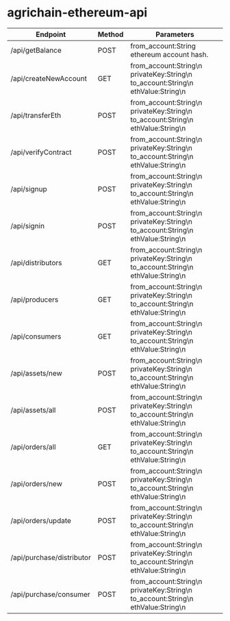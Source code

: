 # agrichain-ethereum-api

| Endpoint                  | Method | Parameters |
| ---                       | ---    | --- |
| /api/getBalance           | POST   | from_account:String ethereum account hash. |
| /api/createNewAccount     | GET    | from_account:String\n privateKey:String\n to_account:String\n ethValue:String\n |
| /api/transferEth          | POST   | from_account:String\n privateKey:String\n to_account:String\n ethValue:String\n |
| /api/verifyContract       | POST   | from_account:String\n privateKey:String\n to_account:String\n ethValue:String\n |
| /api/signup               | POST   | from_account:String\n privateKey:String\n to_account:String\n ethValue:String\n |
| /api/signin               | POST   | from_account:String\n privateKey:String\n to_account:String\n ethValue:String\n |
| /api/distributors         | GET    | from_account:String\n privateKey:String\n to_account:String\n ethValue:String\n |
| /api/producers            | GET    | from_account:String\n privateKey:String\n to_account:String\n ethValue:String\n |
| /api/consumers            | GET    | from_account:String\n privateKey:String\n to_account:String\n ethValue:String\n |
| /api/assets/new           | POST   | from_account:String\n privateKey:String\n to_account:String\n ethValue:String\n |
| /api/assets/all           | POST   | from_account:String\n privateKey:String\n to_account:String\n ethValue:String\n |
| /api/orders/all           | GET    | from_account:String\n privateKey:String\n to_account:String\n ethValue:String\n |
| /api/orders/new           | POST   | from_account:String\n privateKey:String\n to_account:String\n ethValue:String\n |
| /api/orders/update        | POST   | from_account:String\n privateKey:String\n to_account:String\n ethValue:String\n |
| /api/purchase/distributor | POST   | from_account:String\n privateKey:String\n to_account:String\n ethValue:String\n |
| /api/purchase/consumer    | POST   | from_account:String\n privateKey:String\n to_account:String\n ethValue:String\n |
